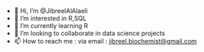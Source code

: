 - 👋 Hi, I’m @JibreelAlAlaeli
- 👀 I’m interested in R,SQL
- 🌱 I’m currently learning R
- 💞️ I’m looking to collaborate in data science projects
- 📫 How to reach me : via email : jibreel.biochemist@gmail.com

<!---
JibreelAlAlaeli/JibreelAlAlaeli is a ✨ special ✨ repository because its `README.md` (this file) appears on your GitHub profile.
You can click the Preview link to take a look at your changes.
--->

